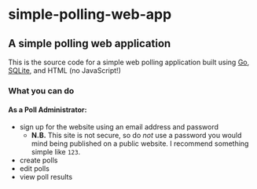 # simple-polling-web-app

## A simple polling web application

This is the source code for a simple web polling application built using [Go](https://golang.org/), [SQLite](https://sqlite.org/index.html), and HTML (no JavaScript!)

### What you can do

#### As a Poll Administrator:

- sign up for the website using an email address and password
  - **N.B.** This site is not secure, so do _not_ use a password you would mind being published on a public website. I recommend something simple like `123`.
- create polls
- edit polls
- view poll results
